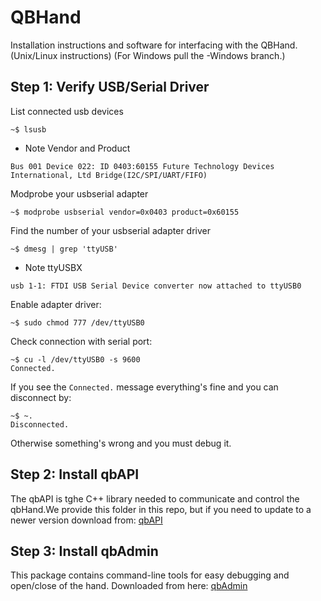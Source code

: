 # QBHand
Installation instructions and software for interfacing with the QBHand.  (Unix/Linux instructions)
(For Windows pull the -Windows branch.)



## Step 1: Verify USB/Serial Driver

List connected usb devices
```
~$ lsusb
```
* Note Vendor and Product
```
Bus 001 Device 022: ID 0403:60155 Future Technology Devices International, Ltd Bridge(I2C/SPI/UART/FIFO)
```

Modprobe your usbserial adapter
```
~$ modprobe usbserial vendor=0x0403 product=0x60155
```

Find the number of your usbserial adapter driver
```
~$ dmesg | grep 'ttyUSB'
```
* Note ttyUSBX
```
usb 1-1: FTDI USB Serial Device converter now attached to ttyUSB0
```

Enable adapter driver:
```
~$ sudo chmod 777 /dev/ttyUSB0
```

Check connection with serial port:
```
~$ cu -l /dev/ttyUSB0 -s 9600
Connected.
```
If you see the ```Connected.``` message everything's fine and you can disconnect by:
```
~$ ~.
Disconnected.
```
Otherwise something's wrong and you must debug it.

## Step 2: Install qbAPI
The qbAPI is tghe C++ library needed to communicate and control the qbHand.We provide this folder in this repo, but if you need to update to a newer version download from: [qbAPI](https://github.com/qbrobotics/qbAPI)

## Step 3: Install qbAdmin
This package contains command-line tools for easy debugging and open/close of the hand. Downloaded from here: [qbAdmin](https://github.com/qbrobotics/qbadmin)
